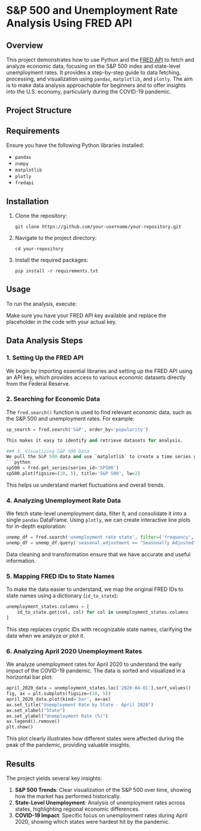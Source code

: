 # S&P 500 and Unemployment Rate Analysis Using FRED API

## Overview
This project demonstrates how to use Python and the [FRED API](https://fred.stlouisfed.org/) to fetch and analyze economic data, focusing on the S&P 500 index and state-level unemployment rates. It provides a step-by-step guide to data fetching, processing, and visualization using `pandas`, `matplotlib`, and `plotly`. The aim is to make data analysis approachable for beginners and to offer insights into the U.S. economy, particularly during the COVID-19 pandemic.

## Project Structure


## Requirements
Ensure you have the following Python libraries installed:
- `pandas`
- `numpy`
- `matplotlib`
- `plotly`
- `fredapi`

## Installation
1. Clone the repository:
    ```
    git clone https://github.com/your-username/your-repository.git
    ```
2. Navigate to the project directory:
    ```
    cd your-repository
    ```
3. Install the required packages:
    ```
    pip install -r requirements.txt
    ```

## Usage
To run the analysis, execute:

Make sure you have your FRED API key available and replace the placeholder in the code with your actual key.

## Data Analysis Steps

### 1. Setting Up the FRED API
We begin by importing essential libraries and setting up the FRED API using an API key, which provides access to various economic datasets directly from the Federal Reserve.

### 2. Searching for Economic Data
The `fred.search()` function is used to find relevant economic data, such as the S&P 500 and unemployment rates. For example:
```python
sp_search = fred.search('S&P', order_by='popularity')

This makes it easy to identify and retrieve datasets for analysis.

### 3. Visualizing S&P 500 Data
We pull the S&P 500 data and use `matplotlib` to create a time series graph that visualizes trends over time:
```python
sp500 = fred.get_series(series_id='SP500')
sp500.plot(figsize=(10, 5), title='S&P 500', lw=2)
```
This helps us understand market fluctuations and overall trends.

### 4. Analyzing Unemployment Rate Data
We fetch state-level unemployment data, filter it, and consolidate it into a single `pandas` DataFrame. Using `plotly`, we can create interactive line plots for in-depth exploration:
```python
unemp_df = fred.search('unemployment rate state', filter=('frequency','Monthly'))
unemp_df = unemp_df.query('seasonal_adjustment == "Seasonally Adjusted" and units == "Percent"')
```
Data cleaning and transformation ensure that we have accurate and useful information.

### 5. Mapping FRED IDs to State Names
To make the data easier to understand, we map the original FRED IDs to state names using a dictionary (`id_to_state`):
```python
unemployment_states.columns = [
    id_to_state.get(col, col) for col in unemployment_states.columns
]
```
This step replaces cryptic IDs with recognizable state names, clarifying the data when we analyze or plot it.

### 6. Analyzing April 2020 Unemployment Rates
We analyze unemployment rates for April 2020 to understand the early impact of the COVID-19 pandemic. The data is sorted and visualized in a horizontal bar plot:
```python
april_2020_data = unemployment_states.loc['2020-04-01'].sort_values()
fig, ax = plt.subplots(figsize=(10, 5))
april_2020_data.plot(kind='bar', ax=ax)
ax.set_title("Unemployment Rate by State - April 2020")
ax.set_xlabel("State")
ax.set_ylabel("Unemployment Rate (%)")
ax.legend().remove()
plt.show()
```
This plot clearly illustrates how different states were affected during the peak of the pandemic, providing valuable insights.

## Results
The project yields several key insights:
1. **S&P 500 Trends**: Clear visualization of the S&P 500 over time, showing how the market has performed historically.
2. **State-Level Unemployment**: Analysis of unemployment rates across states, highlighting regional economic differences.
3. **COVID-19 Impact**: Specific focus on unemployment rates during April 2020, showing which states were hardest hit by the pandemic.

